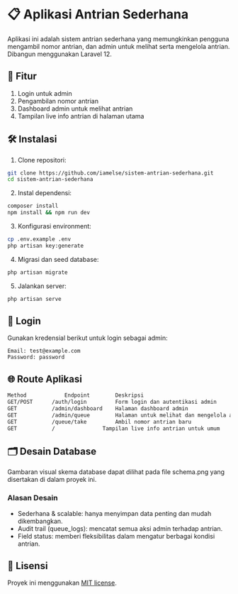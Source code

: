 # 📋 Aplikasi Antrian Sederhana
Aplikasi ini adalah sistem antrian sederhana yang memungkinkan pengguna mengambil nomor antrian, dan admin untuk melihat serta mengelola antrian. Dibangun menggunakan Laravel 12.

## 🚀 Fitur

1. Login untuk admin
2. Pengambilan nomor antrian
3. Dashboard admin untuk melihat antrian
4. Tampilan live info antrian di halaman utama

## 🛠️ Instalasi

1. Clone repositori:

```bash
git clone https://github.com/iamelse/sistem-antrian-sederhana.git
cd sistem-antrian-sederhana
```

2. Instal dependensi:

```bash
composer install
npm install && npm run dev
```

3. Konfigurasi environment:

```bash
cp .env.example .env
php artisan key:generate
```

4. Migrasi dan seed database:

```bash
php artisan migrate
```

5. Jalankan server:

```bash
php artisan serve
```

## 🔐 Login

Gunakan kredensial berikut untuk login sebagai admin:

    Email: test@example.com
    Password: password

## 🌐 Route Aplikasi

```bash
Method	          Endpoint	      Deskripsi
GET/POST	  /auth/login	      Form login dan autentikasi admin
GET	          /admin/dashboard    Halaman dashboard admin
GET	          /admin/queue	      Halaman untuk melihat dan mengelola antrian
GET	          /queue/take	      Ambil nomor antrian baru
GET	          /	              Tampilan live info antrian untuk umum
```

## 🗂️ Desain Database

Gambaran visual skema database dapat dilihat pada file schema.png yang disertakan di dalam proyek ini.

### Alasan Desain

* Sederhana & scalable: hanya menyimpan data penting dan mudah dikembangkan.
* Audit trail (queue_logs): mencatat semua aksi admin terhadap antrian.
* Field status: memberi fleksibilitas dalam mengatur berbagai kondisi antrian.

## 📝 Lisensi

Proyek ini menggunakan [MIT license](https://opensource.org/licenses/MIT).
